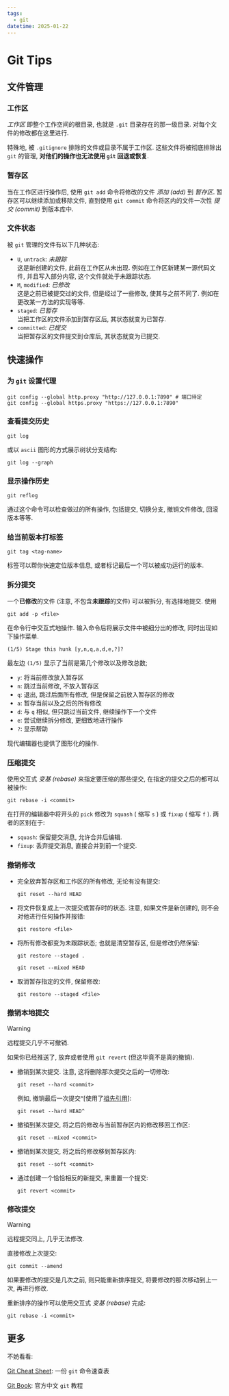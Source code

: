 ```yaml
---
tags:
  - git
datetime: 2025-01-22
---
```


# Git Tips
## 文件管理
### 工作区
*工作区* 即整个工作空间的根目录, 也就是 `.git` 目录存在的那一级目录. 对每个文件的修改都在这里进行.

特殊地, 被 `.gitignore` 排除的文件或目录不属于工作区. 这些文件将被彻底排除出 `git` 的管理, **对他们的操作也无法使用 `git` 回退或恢复**.

### 暂存区
当在工作区进行操作后, 使用 `git add` 命令将修改的文件 *添加 (add)* 到 *暂存区*. 暂存区可以继续添加或移除文件, 直到使用 `git commit` 命令将区内的文件一次性 *提交 (commit)* 到版本库中.

### 文件状态
被 `git` 管理的文件有以下几种状态:
- `U`, `untrack`: *未跟踪* \
	这是新创建的文件, 此前在工作区从未出现. 例如在工作区新建某一源代码文件, 并且写入部分内容, 这个文件就处于未跟踪状态.
- `M`, `modified`: *已修改* \
	这是之前已被提交过的文件, 但是经过了一些修改, 使其与之前不同了. 例如在更改某一方法的实现等等.
- `staged`: *已暂存* \
	当把工作区的文件添加到暂存区后, 其状态就变为已暂存.
- `committed`: *已提交* \
	当把暂存区的文件提交到仓库后, 其状态就变为已提交.

## 快速操作
### 为 `git` 设置代理
```
git config --global http.proxy "http://127.0.0.1:7890" # 端口待定
git config --global https.proxy "https://127.0.0.1:7890"
```

### 查看提交历史
```
git log
```

或以 `ascii` 图形的方式展示树状分支结构:
```
git log --graph
```

### 显示操作历史
```
git reflog
```
通过这个命令可以检查做过的所有操作, 包括提交, 切换分支, 撤销文件修改, 回滚版本等等.

### 给当前版本打标签
```
git tag <tag-name>
```
标签可以帮你快速定位版本信息, 或者标记最后一个可以被成功运行的版本.

### 拆分提交
一个**已修改**的文件 (注意, 不包含**未跟踪**的文件) 可以被拆分, 有选择地提交.
使用
```
git add -p <file>
```
在命令行中交互式地操作. 输入命令后将展示文件中被细分出的修改, 同时出现如下操作菜单.
```
(1/5) Stage this hunk [y,n,q,a,d,e,?]?
```
最左边 `(1/5)` 显示了当前是第几个修改以及修改总数;
- `y`: 将当前修改放入暂存区
- `n`: 跳过当前修改, 不放入暂存区
- `q`: 退出, 跳过后面所有修改, 但是保留之前放入暂存区的修改
- `a`: 暂存当前以及之后的所有修改
- `d`: 与 `q` 相似, 但只跳过当前文件, 继续操作下一个文件
- `e`: 尝试继续拆分修改, 更细致地进行操作
- `?`: 显示帮助

现代编辑器也提供了图形化的操作.

### 压缩提交
使用交互式 *变基 (rebase)* 来指定要压缩的那些提交, 在指定的提交之后的都可以被操作:
```
git rebase -i <commit>
```

在打开的编辑器中将开头的 `pick` 修改为 `squash` ( 缩写 `s` ) 或 `fixup` ( 缩写 `f` ). 两者的区别在于:
- `squash`: 保留提交消息, 允许合并后编辑.
- `fixup`: 丢弃提交消息, 直接合并到前一个提交.

### 撤销修改
- 完全放弃暂存区和工作区的所有修改, 无论有没有提交:
	```
	git reset --hard HEAD
	```

- 将文件恢复成上一次提交或暂存时的状态. 注意, 如果文件是新创建的, 则不会对他进行任何操作并报错:
	```
	git restore <file>
	```

- 将所有修改都变为未跟踪状态; 也就是清空暂存区, 但是修改仍然保留:
	```
	git restore --staged .
	```
	```
	git reset --mixed HEAD
	```

- 取消暂存指定的文件, 保留修改:
	```
	git restore --staged <file>
	```

### 撤销本地提交
> [!warning]
> 
> 远程提交几乎不可撤销.
> 
> 如果你已经推送了, 放弃或者使用 `git revert` (但这毕竟不是真的撤销).

- 撤销到某次提交. 注意, 这将删除那次提交之后的一切修改:
	```
	git reset --hard <commit>
	```
	例如, 撤销最后一次提交^[使用了[祖先引用](https://git-scm.com/book/zh/v2/Git-工具-选择修订版本.html#_祖先引用)]:
	```
	git reset --hard HEAD^
	```
- 撤销到某次提交, 将之后的修改与当前暂存区内的修改移回工作区:
	```
	git reset --mixed <commit>
	```
- 撤销到某次提交, 将之后的修改移到暂存区内:
	```
	git reset --soft <commit>
	```
- 通过创建一个恰恰相反的新提交, 来重置一个提交:
	```
	git revert <commit>
	```

### 修改提交
> [!warning]
> 
> 远程提交同上, 几乎无法修改.

直接修改上次提交:
```
git commit --amend
```

如果要修改的提交是几次之前, 则只能重新排序提交, 将要修改的那次移动到上一次, 再进行修改.

重新排序的操作可以使用交互式 *变基 (rebase)* 完成:
```
git rebase -i <commit>
```

## 更多
不妨看看:

[Git Cheat Sheet](https://github.com/flyhigher139/Git-Cheat-Sheet): 一份 `git` 命令速查表

[Git Book](https://git-scm.com/book/zh/v2): 官方中文 `git` 教程